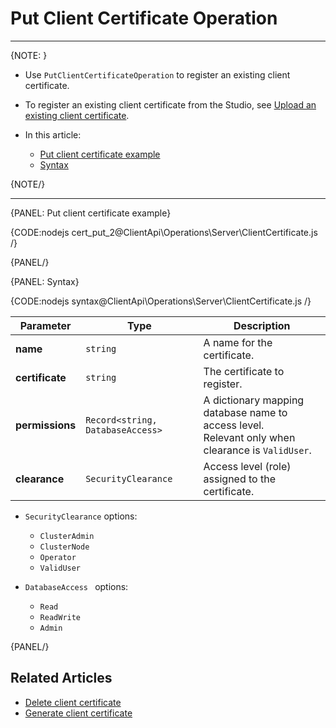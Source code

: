 # Put Client Certificate Operation
---

{NOTE: }

* Use `PutClientCertificateOperation` to register an existing client certificate.

* To register an existing client certificate from the Studio,
  see [Upload an existing client certificate](../../../../studio/server/certificates/server-management-certificates-view#upload-an-existing-client-certificate).

* In this article:
    * [Put client certificate example](../../../../client-api/operations/server-wide/certificates/put-client-certificate#put-client-certificate-example)
    * [Syntax](../../../../client-api/operations/server-wide/certificates/put-client-certificate#syntax)

{NOTE/}

---

{PANEL: Put client certificate example}

{CODE:nodejs cert_put_2@ClientApi\Operations\Server\ClientCertificate.js /}

{PANEL/}

{PANEL: Syntax}

{CODE:nodejs syntax@ClientApi\Operations\Server\ClientCertificate.js /}

| Parameter       | Type                             | Description                                                                                         |
|-----------------|----------------------------------|-----------------------------------------------------------------------------------------------------|
| **name**        | `string`                         | A name for the certificate.                                                                         |
| **certificate** | `string`                         | The certificate to register.                                                                        |
| **permissions** | `Record<string, DatabaseAccess>` | A dictionary mapping database name to access level.<br>Relevant only when clearance is `ValidUser`. |
| **clearance**   | `SecurityClearance`              | Access level (role) assigned to the certificate.                                                    |

* `SecurityClearance` options:
  * `ClusterAdmin`  
  * `ClusterNode`  
  * `Operator`  
  * `ValidUser`  

* `DatabaseAccess ` options:
  * `Read`
  * `ReadWrite`  
  * `Admin`

{PANEL/}

## Related Articles

- [Delete client certificate](../../../../client-api/operations/server-wide/certificates/delete-certificate)
- [Generate client certificate](../../../../client-api/operations/server-wide/certificates/create-client-certificate)
